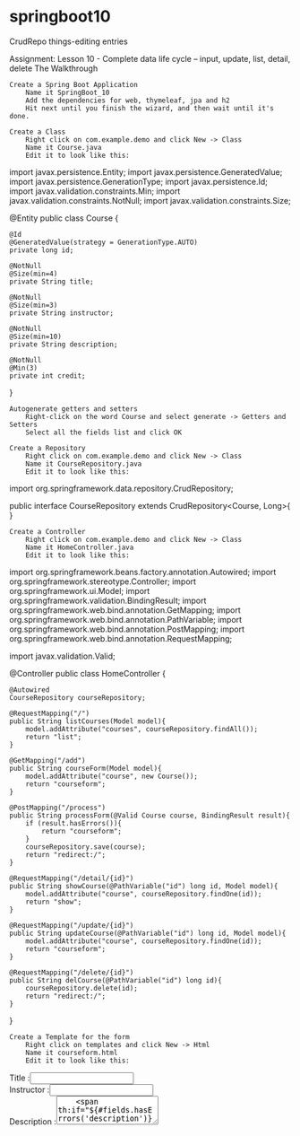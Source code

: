 # springboot10
CrudRepo things-editing entries

Assignment:
Lesson 10 - Complete data life cycle – input, update, list, detail, delete
The Walkthrough

    Create a Spring Boot Application
        Name it SpringBoot_10
        Add the dependencies for web, thymeleaf, jpa and h2
        Hit next until you finish the wizard, and then wait until it's done.

    Create a Class
        Right click on com.example.demo and click New -> Class
        Name it Course.java
        Edit it to look like this:

import javax.persistence.Entity;
import javax.persistence.GeneratedValue;
import javax.persistence.GenerationType;
import javax.persistence.Id;
import javax.validation.constraints.Min;
import javax.validation.constraints.NotNull;
import javax.validation.constraints.Size;

@Entity
public class Course {

    @Id
    @GeneratedValue(strategy = GenerationType.AUTO)
    private long id;

    @NotNull
    @Size(min=4)
    private String title;

    @NotNull
    @Size(min=3)
    private String instructor;

    @NotNull
    @Size(min=10)
    private String description;

    @NotNull
    @Min(3)
    private int credit;

}

    Autogenerate getters and setters
        Right-click on the word Course and select generate -> Getters and Setters
        Select all the fields list and click OK

    Create a Repository
        Right click on com.example.demo and click New -> Class
        Name it CourseRepository.java
        Edit it to look like this:

import org.springframework.data.repository.CrudRepository;

public interface CourseRepository extends CrudRepository<Course, Long>{
}

    Create a Controller
        Right click on com.example.demo and click New -> Class
        Name it HomeController.java
        Edit it to look like this:

import org.springframework.beans.factory.annotation.Autowired;
import org.springframework.stereotype.Controller;
import org.springframework.ui.Model;
import org.springframework.validation.BindingResult;
import org.springframework.web.bind.annotation.GetMapping;
import org.springframework.web.bind.annotation.PathVariable;
import org.springframework.web.bind.annotation.PostMapping;
import org.springframework.web.bind.annotation.RequestMapping;

import javax.validation.Valid;

@Controller
public class HomeController {

    @Autowired
    CourseRepository courseRepository;

    @RequestMapping("/")
    public String listCourses(Model model){
        model.addAttribute("courses", courseRepository.findAll());
        return "list";
    }

    @GetMapping("/add")
    public String courseForm(Model model){
        model.addAttribute("course", new Course());
        return "courseform";
    }

    @PostMapping("/process")
    public String processForm(@Valid Course course, BindingResult result){
        if (result.hasErrors()){
            return "courseform";
        }
        courseRepository.save(course);
        return "redirect:/";
    }

    @RequestMapping("/detail/{id}")
    public String showCourse(@PathVariable("id") long id, Model model){
        model.addAttribute("course", courseRepository.findOne(id));
        return "show";
    }

    @RequestMapping("/update/{id}")
    public String updateCourse(@PathVariable("id") long id, Model model){
        model.addAttribute("course", courseRepository.findOne(id));
        return "courseform";
    }

    @RequestMapping("/delete/{id}")
    public String delCourse(@PathVariable("id") long id){
        courseRepository.delete(id);
        return "redirect:/";
    }
}

    Create a Template for the form
        Right click on templates and click New -> Html
        Name it courseform.html
        Edit it to look like this:

<!DOCTYPE html>
<html lang="en" xmlns:th="www.thymeleaf.org">
<head>
    <meta charset="UTF-8" />
    <title>Title</title>
</head>
<body>
<form action="#"
      th:action="@{/process}"
      th:object="${course}"
      method="post">
      <input type="hidden" th:field="*{id}" />
    Title :<input type="text" th:field="*{title}" />
    <span th:if="${#fields.hasErrors('title')}"
          th:errors="*{title}"></span><br />
    Instructor :<input type="text" th:field="*{instructor}" />
    <span th:if="${#fields.hasErrors('instructor')}"
          th:errors="*{instructor}"></span><br />
    Description :<textarea rows="3" th:field="*{description}" />
    <span th:if="${#fields.hasErrors('description')}"
          th:errors="*{description}"></span><br />
    Credits :<input type="text" th:field="*{credit}" />
    <span th:if="${#fields.hasErrors('credit')}"
          th:errors="*{credit}"></span><br />
    <br />
    <input type="submit" value="Submit" />
</form>
</body>
</html>

    Create a Template for the course listings
        Right click on templates and click New -> Html
        Name it list.html
        Edit it to look like this:

<!DOCTYPE html>
<html lang="en" xmlns:th="www.thymeleaf.org">
<head>
    <meta charset="UTF-8" />
    <title>Title</title>
</head>
<body>
<a href="/add">Add a Course</a><br />
<table>
    <tr>
        <th>Title</th>
        <th>Instructor</th>
        <th>Credits</th>
        <td>Actions</td>
    </tr>
    <tr th:each="course : ${courses}">
        <td th:text="${course.title}"></td>
        <td th:text="${course.instructor}"></td>
        <td th:text="${course.credit}"></td>
        <td>
            <a th:href="@{/update/{id}(id=${course.id})}">Update</a> -
            <a th:href="@{/detail/{id}(id=${course.id})}">Details</a> -
            <a th:href="@{/delete/{id}(id=${course.id})}">Delete</a>
        </td>
    </tr>
</table>
</body>
</html>

    Create a template for course detail
        Right click on templates and click New -> Html
        Name it show.html
        Edit it to look like this:

<!DOCTYPE html>
<html lang="en" xmlns:th="www.thymeleaf.org">
<head>
    <meta charset="UTF-8" />
    <title>Title</title>
</head>
<body>

<a href="/">Show All Courses</a><br />
Title :<span th:text="${course.title}" ></span><br />
Instructor :<span th:text="${course.instructor}" ></span><br />
Description :<p th:text="${course.description}" ></p>
Credits :<span th:text="${course.credit}" ></span><br />
<a th:href="@{/delete/{id}(id=${course.id})}">Delete this course</a>
</body>
</html>

    Configure H2 to use the console
        Configure H2
        Open application.properties
        Edit it to look like this:

spring.h2.console.enabled=true
spring.h2.console.path=/h2-console
spring.jpa.hibernate.ddl-auto=create

    Run your application and open a browser, if you type in the URL http://localhost:8080/add (Links to an external site.)Links to an external site. you should see this: Adding a course

    If you enter values and submit the form, it will show you a list of all the jobs added so far. So, you should see a page that looks like this:
    List of Courses

 (Links to an external site.)Links to an external site.What is Going On

Congratulations on your first 'full' application! You can now add data to the database, as well as review, modify and delete it.
 (Links to an external site.)Links to an external site.Model

The @Entity annotation tells your application that a table should be created in your database that has fields named after the variables in the class. Depending on the database you are using, the data types may have slightly different names, but they will be the best types for the kind of data you are working with, so you don't have to think about how the data is stored and retrieved. Remember your getters and setters! They are used to tell the database which values go where.

The annotations for validation should be familiar - these are used to determine whether the information input by the user is what is expected by the applicaition. If so, the data can be stored. If not, the view will indicate to the user where the problems are (for details, see the 'View' section), so they can be corrected.
 (Links to an external site.)Links to an external site.CrudRepository

This acts as a pipeline to your database, automagically storing, modifying and retrieving data. Through the methods that CrudRepository makes available to you, you can instantly save, find one or all, and delete records by using very simple methods.

CrudRepository Methods (Links to an external site.)Links to an external site.
 (Links to an external site.)Links to an external site.The Controller

This is where the action happens. Routes are mapped out for each action - Creating, Reading, Updating and Deleting data (CRUD).
 (Links to an external site.)Links to an external site.What does @Autowired do?

When you create an instance of an object, you use the format ObjectClass someObject = new ObjectClass(); This creates an instance of the object, and you can use it within the method where it is called. For CrudRepository, that would mean that you had to instantiate the object within each method, but that would be a pain.

@Autowired tells the compiler to instantiate the repository object when the application runs, so you don’t have to type out that line so many times!
 (Links to an external site.)Links to an external site.The routes
 (Links to an external site.)Links to an external site.Default Route (“/”)

When the user visits this route, the user will see a list of all the course entries that have been made. This is because the model contains the result of the .findAll() method, which pulls all the data for a selected model from the database. This data is made available to the view as a variable named ("courses").
 (Links to an external site.)Links to an external site.Add route ("/add")

When a user visits this route, a new instance of the Courses class will be created and passed to the view. This will hold all values that the user enters into the form and return them to the controller at the route specified on the form by the POST method.
 (Links to an external site.)Links to an external site.Process route ("/process")

This route validates the course for errors, saves it to the database (using the CourseRepository object created by the @Autowired annotation), and redirects the user to the default route.
 (Links to an external site.)Links to an external site.Update route ("/update/{id}")

When a user wants to modify a record, that user can retrieve the details of that record by opening up http://localhost/8080/update (Links to an external site.)Links to an external site., and adding the ID of the user whose record is being modified. The {id} parameter in this case is a primary key that exists in the database, because there should be only one record that matches this criterion.

The .findOne() method is used to pull up that record, and it is passed to the view as an object named "course".
 (Links to an external site.)Links to an external site.Delete

The delete route follows the same pattern, but instead of showing the record, it is immediately deleted from the database. When the user is re-directed to the default route, this will show in the list that is displayed, as that record will not be shown in the list.
 (Links to an external site.)Links to an external site.The View

This is an introduction to parameterised thymeleaf URLs. Sometimes you want to pass additional information to a URL so that you can perform operations on data. This option allows you to add paraemters to a route, so that the values that are passed can be used in your controller. You determine what these values are, and how they are processed.

For more information about how to use parameters in URLs with Thymeleaf, see this page: Parameters in URLS with Thymeleaf (Links to an external site.)Links to an external site.
 (Links to an external site.)Links to an external site.courseform.html

This is the form that allows users to add new courses. It is tied to the course model (th:object="${course}"), and has validation that uses the default error messaging for the fields that have been annotated in the model (e.g. title and instructor).
 (Links to an external site.)Links to an external site.list.html

This form uses a thymeleaf loop (th:each) to show the details of each course that is passed in the courses object (a collection of course items) from the default route.

It also includes links for updating, showing details of, and deleting listed courses using URL PARAMETERS - so you have the potential to acces all your CRUD (Create Read Update Delete) operations in one form. The user will be re-directed to different routes when he/she clicks each link. Each one will allow the user to carry out the selected CRUD operation.

It also allows users to add a new course by clicking the appopriate link towards the top of the page.

Note that there is no thymeleaf action on this form - because the anchor tag used has a thymeleaf attribute for the relevant route in your application. There is therefore no need to post the data with a button - you call a particular route instead.
 (Links to an external site.)Links to an external site.show.html

This shows information for a single course, and has an option to delete the course, using its id as a PARAMETER in the route to delete the item.
